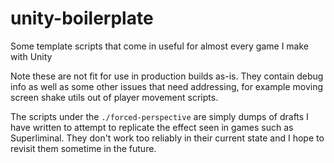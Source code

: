 # unity-boilerplate

Some template scripts that come in useful for almost every game I make with Unity

Note these are not fit for use in production builds as-is. They contain debug info as well as some other issues that need addressing, for example moving screen shake utils out of player movement scripts.

The scripts under the `./forced-perspective` are simply dumps of drafts I have written to attempt to replicate the effect seen in games such as Superliminal. They don't work too reliably in their current state and I hope to revisit them sometime in the future.
